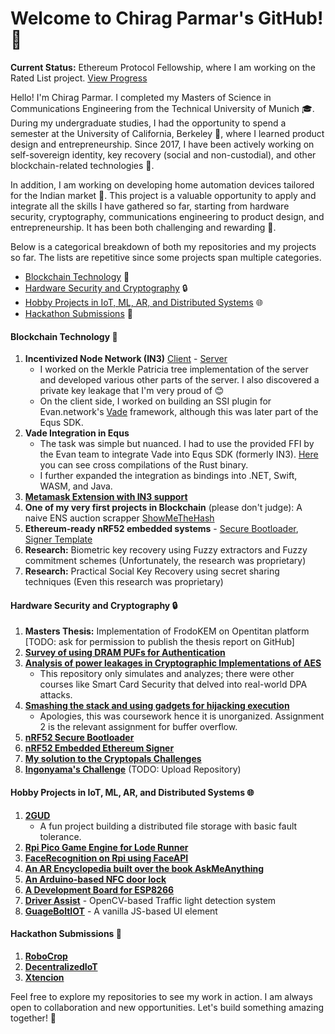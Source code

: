 # Welcome to Chirag Parmar's GitHub! 👋

**Current Status:** Ethereum Protocol Fellowship, where I am working on the Rated List project. [View Progress](https://github.com/eth-protocol-fellows/cohort-five/blob/main/development-updates.md)

Hello! I'm Chirag Parmar. I completed my Masters of Science in Communications Engineering from the Technical University of Munich 🎓. During my undergraduate studies, I had the opportunity to spend a semester at the University of California, Berkeley 🌉, where I learned product design and entrepreneurship. Since 2017, I have been actively working on self-sovereign identity, key recovery (social and non-custodial), and other blockchain-related technologies 🔐.

In addition, I am working on developing home automation devices tailored for the Indian market 🏡. This project is a valuable opportunity to apply and integrate all the skills I have gathered so far, starting from hardware security, cryptography, communications engineering to product design, and entrepreneurship. It has been both challenging and rewarding 🌟.

Below is a categorical breakdown of both my repositories and my projects so far. The lists are repetitive since some projects span multiple categories.

* [Blockchain Technology](#blockhain-technology) 🔗
* [Hardware Security and Cryptography](#hardware-security-and-cryptography) 🔒
* [Hobby Projects in IoT, ML, AR, and Distributed Systems](#hobby-projects-in-iot-ml-ar-and-distributed-systems) 🌐
* [Hackathon Submissions](#hackathon-submissions) 🚀

#### Blockchain Technology 🔗
1. **Incentivized Node Network (IN3)** [Client](https://github.com/blockchainsllc/in3) - [Server](https://github.com/blockchainsllc/in3-server)
   * I worked on the Merkle Patricia tree implementation of the server and developed various other parts of the server. I also discovered a private key leakage that I'm very proud of 😊
   * On the client side, I worked on building an SSI plugin for Evan.network's [Vade](https://github.com/evannetwork/vade) framework, although this was later part of the Equs SDK.
2. **Vade Integration in Equs**
   * The task was simple but nuanced. I had to use the provided FFI by the Evan team to integrate Vade into Equs SDK (formerly IN3). [Here](https://github.com/blockchainsllc/vade-bin) you can see cross compilations of the Rust binary.
   * I further expanded the integration as bindings into .NET, Swift, WASM, and Java.
3. **[Metamask Extension with IN3 support](https://github.com/MetaMask/metamask-extension/issues/7868)**
4. **One of my very first projects in Blockchain** (please don't judge): A naive ENS auction scrapper [ShowMeTheHash](https://github.com/chirag-parmar/ShowMeTheHash)
5. **Ethereum-ready nRF52 embedded systems** - [Secure Bootloader](https://github.com/chirag-parmar/nrf52-secure-boot), [Signer Template](https://github.com/chirag-parmar/nrf-in3-template)
6. **Research:** Biometric key recovery using Fuzzy extractors and Fuzzy commitment schemes (Unfortunately, the research was proprietary)
7. **Research:** Practical Social Key Recovery using secret sharing techniques (Even this research was proprietary)

#### Hardware Security and Cryptography 🔒
1. **Masters Thesis:** Implementation of FrodoKEM on Opentitan platform [TODO: ask for permission to publish the thesis report on GitHub]
2. **[Survey of using DRAM PUFs for Authentication](https://github.com/chirag-parmar/drams-pufs-research)**
3. **[Analysis of power leakages in Cryptographic Implementations of AES](https://github.com/chirag-parmar/dpa-attacks-analysis)**
   * This repository only simulates and analyzes; there were other courses like Smart Card Security that delved into real-world DPA attacks.
4. **[Smashing the stack and using gadgets for hijacking execution](https://github.com/chirag-parmar/embedded-systems-security)**
   * Apologies, this was coursework hence it is unorganized. Assignment 2 is the relevant assignment for buffer overflow.
5. **[nRF52 Secure Bootloader](https://github.com/chirag-parmar/nrf52-secure-boot)**
6. **[nRF52 Embedded Ethereum Signer](https://github.com/chirag-parmar/nrf-in3-template)**
7. **[My solution to the Cryptopals Challenges](https://github.com/chirag-parmar/Cryptopals)**
8. **[Ingonyama's Challenge]()** (TODO: Upload Repository)

#### Hobby Projects in IoT, ML, AR, and Distributed Systems 🌐
1. **[2GUD](https://github.com/chirag-parmar/2GUD)**
   * A fun project building a distributed file storage with basic fault tolerance.
2. **[Rpi Pico Game Engine for Lode Runner](https://github.com/chirag-parmar/pico-lode-runner)**
3. **[FaceRecognition on Rpi using FaceAPI](https://github.com/chirag-parmar/Face-Recognition)**
4. **[An AR Encyclopedia built over the book AskMeAnything](https://github.com/chirag-parmar/AskMeAnything)**
5. **[An Arduino-based NFC door lock](https://github.com/chirag-parmar/ArduinoNFC)**
6. **[A Development Board for ESP8266](https://github.com/chirag-parmar/ESP8266-dev_board)**
7. **[Driver Assist](https://github.com/chirag-parmar/Driver-Assist)** - OpenCV-based Traffic light detection system
8. **[GuageBoltIOT](https://github.com/chirag-parmar/GaugeBoltIOT)** - A vanilla JS-based UI element

#### Hackathon Submissions 🚀
1. **[RoboCrop](https://github.com/chirag-parmar/RoboCrop)**
2. **[DecentralizedIoT](https://github.com/chirag-parmar/Decentralised-IoT)**
3. **[Xtencion](https://github.com/chirag-parmar/Xtencion)**

Feel free to explore my repositories to see my work in action. I am always open to collaboration and new opportunities. Let's build something amazing together! 🚀
